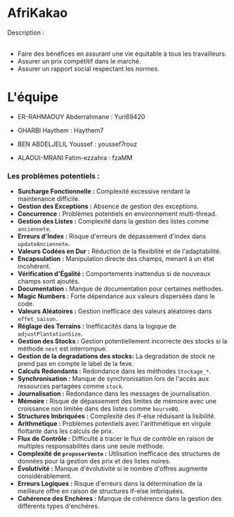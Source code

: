 # AfriKakao

Description :
<br/><br/>
* Faire des bénéfices en assurant une vie équitable à tous les travailleurs. 
* Assurer un prix compétitif dans le marché. 
* Assurer un rapport social respectant les normes.

# L'équipe

* ER-RAHMAOUY Abderrahmane : Yuri69420

* GHARBI Haythem : Haythem7

* BEN ABDELJELIL Youssef : youssef7rouz

* ALAOUI-MRANI Fatim-ezzahra : fzaMM

### Les problèmes potentiels :

- **Surcharge Fonctionnelle :** Complexité excessive rendant la maintenance difficile.
- **Gestion des Exceptions :** Absence de gestion des exceptions.
- **Concurrence :** Problèmes potentiels en environnement multi-thread.
- **Gestion des Listes :** Complexité dans la gestion des listes comme `anciennete`.
- **Erreurs d'Index :** Risque d'erreurs de dépassement d'index dans `updateAnciennete`.
- **Valeurs Codées en Dur :** Réduction de la flexibilité et de l'adaptabilité.
- **Encapsulation :** Manipulation directe des champs, menant à un état incohérent.
- **Vérification d'Égalité :** Comportements inattendus si de nouveaux champs sont ajoutés.
- **Documentation :** Manque de documentation pour certaines méthodes.
- **Magic Numbers :** Forte dépendance aux valeurs dispersées dans le code.
- **Valeurs Aléatoires :** Gestion inefficace des valeurs aléatoires dans `effet_saison`.
- **Réglage des Terrains :** Inefficacités dans la logique de `adjustPlantationSize`.
- **Gestion des Stocks :** Gestion potentiellement incorrecte des stocks si la méthode `next` est interrompue.
- **Gestion de la degradations des stocks:** La degradation de stock ne prend pas en compte le label de la feve.
- **Calculs Redondants :** Redondance dans les méthodes `Stockage_*`.
- **Synchronisation :** Manque de synchronisation lors de l'accès aux ressources partagées comme `stock`.
- **Journalisation :** Redondance dans les messages de journalisation.
- **Mémoire :** Risque de dépassement des limites de mémoire avec une croissance non limitée dans des listes comme `bourseBQ`.
- **Structures Imbriquées :** Complexité des if-else réduisant la lisibilité.
- **Arithmétique :** Problèmes potentiels avec l'arithmétique en virgule flottante dans les calculs de prix.
- **Flux de Contrôle :** Difficulté à tracer le flux de contrôle en raison de multiples responsabilités dans une seule méthode.
- **Complexité de `proposerVente` :** Utilisation inefficace des structures de données pour la gestion des prix et des listes noires.
- **Évolutivité :** Manque d'évolutivité si le nombre d'offres augmente considérablement.
- **Erreurs Logiques :** Risque d'erreurs dans la détermination de la meilleure offre en raison de structures if-else imbriquées.
- **Cohérence des Enchères :** Manque de cohérence dans la gestion des différents types d'enchères.
